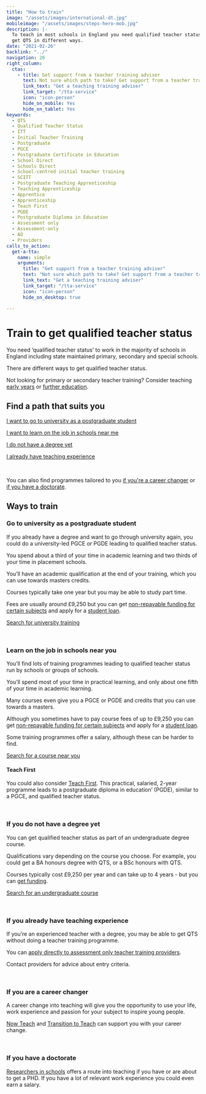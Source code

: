 ```yaml
---
title: "How to train"
image: "/assets/images/international-dt.jpg"
mobileimage: "/assets/images/steps-hero-mob.jpg"
description: |-
  To teach in most schools in England you need qualified teacher status (QTS). You can
  get QTS in different ways.
date: "2021-02-26"
backlink: "../"
navigation: 20
right_column:
  ctas:
    - title: Get support from a teacher training adviser
      text: Not sure which path to take? Get support from a teacher training adviser.
      link_text: "Get a teaching training adviser"
      link_target: "/tta-service"
      icon: "icon-person"
      hide_on_mobile: Yes
      hide_on_tablet: Yes
keywords:
  - QTS
  - Qualified Teacher Status
  - ITT
  - Initial Teacher Training
  - Postgraduate
  - PGCE
  - Postgraduate Certificate in Education
  - School Direct
  - Schools Direct
  - School-centred initial teacher training
  - SCITT
  - Postgraduate Teaching Apprenticeship
  - Teaching Apprenticeship
  - Apprentice
  - Apprenticeship
  - Teach First
  - PGDE
  - Postgraduate Diploma in Education
  - Assessment only
  - Assessment-only
  - AO
  - Providers
calls_to_action:
  get-a-tta:
    name: simple
    arguments:
      title: "Get support from a teacher training adviser"
      text: "Not sure which path to take? Get support from a teacher training adviser."
      link_text: "Get a teaching training adviser"
      link_target: "/tta-service"
      icon: "icon-person"
      hide_on_desktop: true

---
```


# Train to get qualified teacher status

You need ‘qualified teacher status’ to work in the majority of schools in England including state maintained primary, secondary and special schools.

There are different ways to get qualified teacher status.

Not looking for primary or secondary teacher training? Consider teaching [early years](/early-years) or [further education](/further-education).

## Find a path that suits you

[I want to go to university as a postgraduate student](#go-to-university-as-a-postgraduate-student)

[I want to learn on the job in schools near me](#learn-on-the-job-in-schools-near-you)

[I do not have a degree yet](#if-you-do-not-have-a-degree-yet)

[I already have teaching experience](#if-you-already-have-teaching-experience)

<p>&nbsp;</p>

You can also find programmes tailored to you [if you're a career changer](#if-you-are-a-career-changer) or [if you have a doctorate](#if-you-have-a-doctorate).

## Ways to train

### Go to university as a postgraduate student

If you already have a degree and want to go through university again, you could do a university-led PGCE or PGDE leading to qualified teacher status.

You spend about a third of your time in academic learning and two thirds of your time in placement schools.  

You’ll have an academic qualification at the end of your training, which you can use towards masters credits.

Courses typically take one year but you may be able to study part time.

Fees are usually around £9,250 but you can get [non-repayable funding for certain subjects](/funding-your-training) and apply for a [student loan](/funding-your-training).

<p class="call-to-action__action">
  <a href="https://www.find-postgraduate-teacher-training.service.gov.uk/">Search for university <span>training</span></a>
</p>

<p>&nbsp;</p>

### Learn on the job in schools near you

You’ll find lots of training programmes leading to qualified teacher status run by schools or groups of schools.

You’ll spend most of your time in practical learning, and only about one fifth of your time in academic learning.

Many courses even give you a PGCE or PGDE and credits that you can use towards a masters. 

Although you sometimes have to pay course fees of up to £9,250 you can get [non-repayable funding for certain subjects](link) and apply for a [student loan](link).

Some training programmes offer a salary, although these can be harder to find.

<p class="call-to-action__action">
  <a href="https://www.find-postgraduate-teacher-training.service.gov.uk/">Search for a course near <span>you</span></a>
</p>

#### Teach First

You could also consider [Teach First](https://www.teachfirst.org.uk/). This practical, salaried, 2-year programme leads to a postgraduate diploma in education’ (PGDE), similar to a PGCE, and qualified teacher status.

<p>&nbsp;</p>

### If you do not have a degree yet

You can get qualified teacher status as part of an undergraduate degree course.

Qualifications vary depending on the course you choose. For example, you could get a BA honours degree with QTS, or a BSc honours with QTS.

Courses typically cost £9,250 per year and can take up to 4 years - but you can [get funding](https://www.gov.uk/student-finance-calculator).

<p class="call-to-action__action">
  <a href="https://digital.ucas.com/search">Search for an undergraduate <span>course</span></a>
</p>

<p>&nbsp;</p>

### If you already have teaching experience

If you’re an experienced teacher with a degree, you may be able to get QTS without doing a teacher training programme.

You can [apply directly to assessment only teacher training providers](/assessment-only-providers).

Contact providers for advice about entry criteria.

<p>&nbsp;</p>

### If you are a career changer

A career change into teaching will give you the opportunity to use your life, work experience and passion for your subject to inspire young people.

[Now Teach](https://nowteach.org.uk/) and [Transition to Teach](https://www.transitiontoteach.co.uk/) can support you with your career change.

<p>&nbsp;</p>

### If you have a doctorate

[Researchers in schools](https://thebrilliantclub.org/researchers-in-schools/) offers a route into teaching if you have or are about to get a PHD. If you have a lot of relevant work experience you could even earn a salary.

